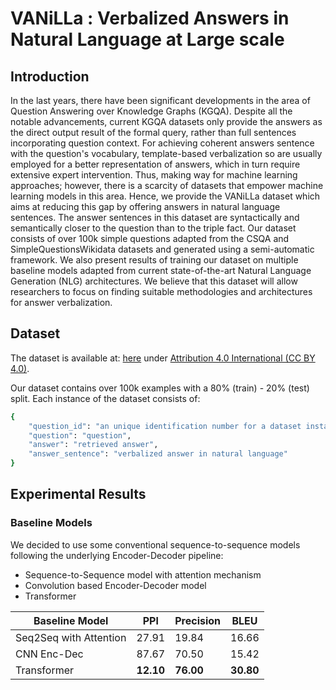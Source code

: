# VANiLLa : Verbalized Answers in Natural Language at Large scale

## Introduction

In the last years, there have been significant developments in the area of Question Answering over Knowledge Graphs (KGQA). Despite all the notable advancements, current KGQA datasets only provide the answers as the direct output result of the formal query, rather than full sentences incorporating question context. For achieving coherent answers sentence with the question's vocabulary,  template-based verbalization so are usually employed for a better representation of answers, which in turn require extensive expert intervention. Thus, making way for machine learning approaches; however, there is a scarcity of datasets that empower machine learning models in this area. Hence, we provide the VANiLLa dataset which aims at reducing this gap by offering answers in natural language sentences. The answer sentences in this dataset are syntactically and semantically closer to the question than to the triple fact. Our dataset consists of over 100k simple questions adapted from the CSQA and SimpleQuestionsWikidata datasets and generated using a semi-automatic framework. We also present results of training our dataset on multiple baseline models adapted from current state-of-the-art Natural Language Generation (NLG) architectures. We believe that this dataset will allow researchers to focus on finding suitable methodologies and architectures for answer verbalization.

## Dataset

The dataset is available at: [here](https://figshare.com/articles/Vanilla_dataset/12360743) under [Attribution 4.0 International (CC BY 4.0)](LICENSE).

Our dataset contains over 100k examples with a 80% (train) - 20% (test) split. Each instance of the dataset consists of:

```bash
{
    "question_id": "an unique identification number for a dataset instance",
    "question": "question",
    "answer": "retrieved answer",
    "answer_sentence": "verbalized answer in natural language"
}
```

## Experimental Results

### Baseline Models

We decided to use some conventional sequence-to-sequence models following the underlying Encoder-Decoder pipeline:
* Sequence-to-Sequence model with attention mechanism
* Convolution based Encoder-Decoder model
* Transformer

| Baseline Model | PPl | Precision | BLEU |
| ------------- | ------------- | ------------- | ------------- |
| Seq2Seq with Attention | 27.91 | 19.84 | 16.66 |
| CNN Enc-Dec | 87.67 | 70.50 | 15.42 |
| Transformer | **12.10** | **76.00** |  **30.80** |


